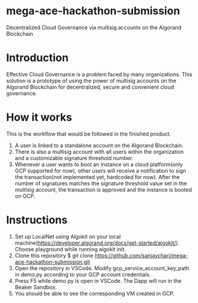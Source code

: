 # mega-ace-hackathon-submission
Decentralized Cloud Governance via multisig accounts on the Algorand Blockchain

# Introduction
Effective Cloud Governance is a problem faced by many organizations. This solution is a prototype of using the power of multisig accounts on the Algorand Blockchain for decentralized, secure and convenient cloud governance.

# How it works
This is the workflow that would be followed in the finished product.
1. A user is linked to a standalone account on the Algorand Blockchain.
2. There is also a multisig account with all users within the organization and a customizable signature threshold number.
3. Whenever a user wants to boot an instance on a cloud platform(only GCP supported for now), other users will receive a notification to sign the transaction(not implemented yet, hardcoded for now). After the number of signatures matches the signature threshold value set in the multisig account, the transaction is approved and the instance is booted on GCP.

# Instructions
1. Set up LocalNet using Algokit on your local machine(https://developer.algorand.org/docs/get-started/algokit/). Choose playground while running algokit init.
2. Clone this repository
   $ git clone https://github.com/sanjaychari/mega-ace-hackathon-submission.git
3. Open the repository in VSCode. Modify gcp_service_account_key_path in demo.py according to your GCP account credentials.
4. Press F5 while demo.py is open in VSCode. The Dapp will run in the Beaker Sandbox.
5. You should be able to see the corresponding VM created in GCP.
